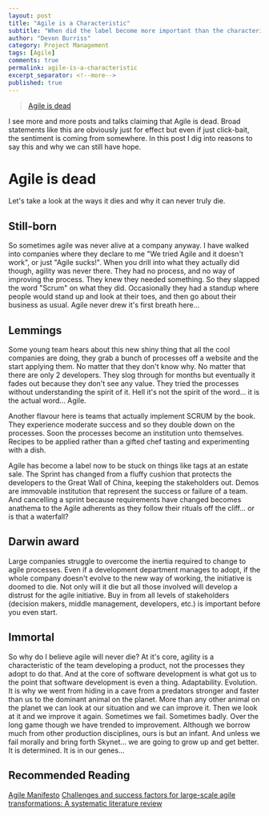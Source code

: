 ```yaml
---
layout: post
title: "Agile is a Characteristic"
subtitle: "When did the label become more important than the characteristic?"
author: "Devon Burriss"
category: Project Management
tags: [Agile]
comments: true
permalink: agile-is-a-characteristic
excerpt_separator: <!--more-->
published: true
---
```

> [Agile is dead](https://pragdave.me/blog/2014/03/04/time-to-kill-agile.html)  

I see more and more posts and talks claiming that Agile is dead. Broad statements like this are obviously just for effect but even if just click-bait, the sentiment is coming from somewhere. In this post I dig into reasons to say this and why we can still have hope.
<!--more-->

# Agile is dead

Let's take a look at the ways it dies and why it can never truly die.

## Still-born

So sometimes agile was never alive at a company anyway. I have walked into companies where they declare to me "We tried Agile and it doesn't work", or just "Agile sucks!". When you drill into what they actually did though, agility was never there. They had no process, and no way of improving the process. They knew they needed something. So they slapped the word "Scrum" on what they did. Occasionally they had a standup where people would stand up and look at their toes, and then go about their business as usual. Agile never drew it's first breath here...

## Lemmings

Some young team hears about this new shiny thing that all the cool companies are doing, they grab a bunch of processes off a website and the start applying them. No matter that they don't know why. No matter that there are only 2 developers. They slog through for months but eventually it fades out because they don't see any value. They tried the processes without understanding the spirit of it. Hell it's not the spirit of the word... it is the actual word... Agile.

Another flavour here is teams that actually implement SCRUM by the book. They experience moderate success and so they double down on the processes. Soon the processes become an institution unto themselves. Recipes to be applied rather than a gifted chef tasting and experimenting with a dish.

Agile has become a label now to be stuck on things like tags at an estate sale. The Sprint has changed from a fluffy cushion that protects the developers to the Great Wall of China, keeping the stakeholders out. Demos are immovable institution that represent the success or failure of a team. And cancelling a sprint because requirements have changed becomes anathema to the Agile adherents as they follow their rituals off the cliff... or is that a waterfall?

## Darwin award

Large companies struggle to overcome the inertia required to change to agile processes. Even if a development department manages to adopt, if the whole company doesn't evolve to the new way of working, the initiative is doomed to die. Not only will it die but all those involved will develop a distrust for the agile initiative. Buy in from all levels of stakeholders (decision makers, middle management, developers, etc.) is important before you even start.

## Immortal

So why do I believe agile will never die? At it's core, agility is a characteristic of the team developing a product, not the processes they adopt to do that. And at the core of software development is what got us to the point that software development is even a thing. Adaptability. Evolution. It is why we went from hiding in a cave from a predators stronger and faster than us to the dominant animal on the planet. More than any other animal on the planet we can look at our situation and we can improve it. Then we look at it and we improve it again. Sometimes we fail. Sometimes badly. Over the long game though we have trended to improvement. Although we borrow much from other production disciplines, ours is but an infant. And unless we fail morally and bring forth Skynet... we are going to grow up and get better. It is determined. It is in our genes...

## Recommended Reading

[Agile Manifesto](http://agilemanifesto.org/)
[Challenges and success factors for large-scale agile transformations: A systematic literature review](http://www.sciencedirect.com/science/article/pii/S0164121216300826)